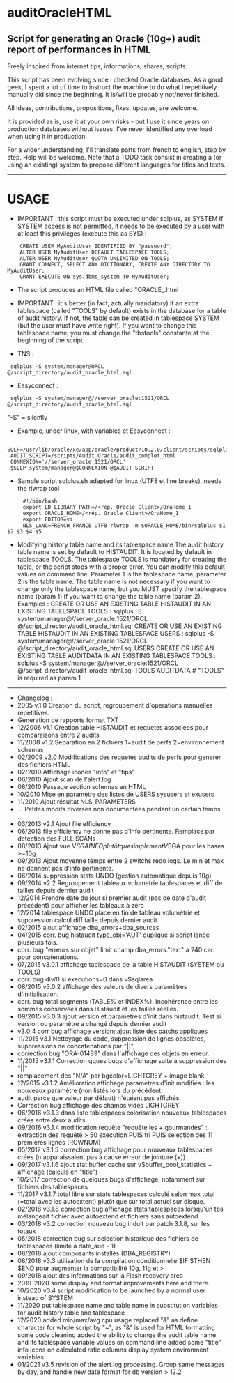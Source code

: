 # auditOracleHTML
Script for generating an Oracle (10g+) audit report of performances in HTML
----------------------------------
Freely inspired from internet tips, informations, shares, scripts.

This script has been evolving since I checked Oracle databases. As a good geek, I spent a lot of time to instruct the machine to do what I repetitively manually did since the beginning.
It is/will be probably not/never finished.

All ideas, contributions, propositions, fixes, updates, are welcome.

It is provided as is, use it at your own risks - but I use it since years on production databases without issues. I've never identified any overload when using it in production.

For a wider understanding, I'll translate parts from french to english, step by step. Help will be welcome. Note that a TODO task consist in creating a (or using an existing) system to propose different languages for titles and texts.

----------------------------------
# USAGE
* IMPORTANT : this script must be executed under sqlplus, as SYSTEM
  If SYSTEM access is not permitted, it needs to be executed by a user with at least this privileges (execute this as SYS) :
```
    CREATE USER MyAuditUser IDENTIFIED BY "password";
    ALTER USER MyAuditUser DEFAULT TABLESPACE TOOLS;
    ALTER USER MyAuditUser QUOTA UNLIMITED ON TOOLS;
    GRANT CONNECT, SELECT ANY DICTIONARY, CREATE ANY DIRECTORY TO MyAuditUser;
    GRANT EXECUTE ON sys.dbms_system TO MyAuditUser;
```
* The script produces an HTML file called "ORACLE_<SID>_<hostname>_<date>.html

* IMPORTANT : it's better (in fact, actually mandatory) if an extra tablespace (called "TOOLS" by default) exists in the database for a table of audit history. If not, the table can be created in tablespace SYSTEM (but the user must have write right).
If you want to change this tablespace name, you must change the "tbstools" constante at the beginning of the script.

* TNS :
```
 sqlplus -S system/manager@ORCL @/script_directory/audit_oracle_html.sql
```
* Easyconnect :
```
 sqlplus -S system/manager@//server_oracle:1521/ORCL @/script_directory/audit_oracle_html.sql
```
"-S" = silently

* Example, under linux, with variables et Easyconnect :
```
 SQLP=/usr/lib/oracle/xe/app/oracle/product/10.2.0/client/scripts/sqlplus.sh
 AUDIT_SCRIPT=/scripts/Audit_Oracle/audit_complet_html
 CONNEXION='//server_oracle:1521/ORCL'
 $SQLP system/manager@$CONNEXION @$AUDIT_SCRIPT
```

* Sample script sqlplus.sh adapted for linux (UTF8 et line breaks), needs the rlwrap tool
```
     #!/bin/bash
     export LD_LIBRARY_PATH=/<rép. Oracle Client>/OraHome_1
     export ORACLE_HOME=/<rép. Oracle Client>/OraHome_1
     export EDITOR=vi
     NLS_LANG=FRENCH_FRANCE.UTF8 rlwrap -m $ORACLE_HOME/bin/sqlplus $1 $2 $3 $4 $5
```

* Modifying history table name and its tablespace name
The audit history table name is set by default to HISTAUDIT. It is located by default in tablespace TOOLS.
The tablespace TOOLS is mandatory for creating the table, or the script stops with a proper error.
You can modify this default values on command line. Parameter 1 is the tablespace name, parameter 2 is the table name.
The table name is not necessary if you want to change only the tablespace name, but you MUST specify the tablespace name (param 1) if you want to change the table name (param 2).
Examples :
CREATE OR USE AN EXISTING TABLE HISTAUDIT IN AN EXISTING TABLESPACE TOOLS :
sqlplus -S system/manager@//server_oracle:1521/ORCL @/script_directory/audit_oracle_html.sql
CREATE OR USE AN EXISTING TABLE HISTAUDIT IN AN EXISTING TABLESPACE USERS :
sqlplus -S system/manager@//server_oracle:1521/ORCL @/script_directory/audit_oracle_html.sql USERS
CREATE OR USE AN EXISTING TABLE AUDITDATA IN AN EXISTING TABLESPACE TOOLS :
sqlplus -S system/manager@//server_oracle:1521/ORCL @/script_directory/audit_oracle_html.sql TOOLS AUDITDATA # "TOOLS" is required as param 1

----------------------
* Changelog :
* 2005 v.1.0 Creation du script, regroupement d'operations manuelles repetitives.
* Generation de rapports format TXT
* 12/2006 v1.1 Creation table HISTAUDIT et requetes associees pour comparaisons entre 2 audits
* 11/2008 v1.2 Separation en 2 fichiers 1=audit de perfs 2=environnement schemas
* 02/2009 v2.0 Modifications des requetes audits de perfs pour generer des fichiers HTML
* 02/2010 Affichage icones "info" et "tips" 
* 06/2010 Ajout scan de l'alert.log
* 08/2010 Passage section schemas en HTML
* 10/2010 Mise en paramètre des listes de USERS sysusers et exusers
* 11/2010 Ajout résultat NLS_PARAMETERS
* ... Petites modifs diverses non documentées pendant un certain temps ...
* 03/2013 v2.1 Ajout file efficiency
* 06/2013 file efficiency ne donne pas d'info pertinente. Remplace par detection des FULL SCANs
* 08/2013 Ajout vue V$SGAINFO plutôt que simplement V$SGA pour les bases >=10g
* 09/2013 Ajout moyenne temps entre 2 switchs redo logs. Le min et max ne donnent pas d'info pertinente.
* 06/2014 suppression stats UNDO (gestion automatique depuis 10g)
* 09/2014 v2.2 Regroupement tableaux volumetrie tablespaces et diff de tailles depuis dernier audit
* 12/2014 Prendre date du jour si premier audit (pas de date d'audit précédent) pour afficher les tableaux à zéro
* 12/2014 tablespace UNDO placé en fin de tableau volumétrie et suppression calcul diff taille depuis dernier audit
* 02/2015 ajout affichage dba_errors+dba_sources
* 04/2015 corr. bug histaudit type_obj='AUT' dupliqué si script lancé plusieurs fois.
* corr. bug "erreurs sur objet" limit champ dba_errors."text" à 240 car. pour concatenations.
* 07/2015 v3.0.1 affichage tablespace de la table HISTAUDIT (SYSTEM ou TOOLS)
* corr. bug div/0 si executions=0 dans v$sqlarea
* 08/2015 v3.0.2 affichage des valeurs de divers paramètres d'initialisation.
* corr. bug total segments (TABLE% et INDEX%). Incohérence entre les sommes conservées dans Histaudit et les tailles réelles.
* 09/2015 v3.0.3 ajout version et parametres d'init dans histaudit. Test si version ou paramètre a changé depuis dernier audit
* v3.0.4 corr bug affichage version; ajout liste des patchs appliqués
* 11/2015 v3.1 Nettoyage du code, suppression de lignes obsolètes, suppressions de concatenations par "||",
* correction bug "ORA-01489" dans l'affichage des objets en erreur.
* 11/2015 v3.1.1 Correction qques bugs d'affichage suite à suppression des "||"
* remplacement des "N/A" par bgcolor=LIGHTGREY + image blank
* 12/2015 v3.1.2 Amélioration affichage paramètres d'init modifiés : les nouveaux paramètre (non listés lors du précédent
* audit parce que valeur par défaut) n'étaient pas affichés.
* Correction bug affichage des champs vides LIGHTGREY
* 06/2016 v3.1.3 dans liste tablespaces colorisation nouveaux tablespaces créés entre deux audits
* 09/2016 v3.1.4 modification requête "requête les + gourmandes" : extraction des requête > 50 execution PUIS tri PUIS selection des 11 premières lignes (ROWNUM)
* 05/2017 v3.1.5 correction bug affichage pour nouveaux tablespaces créés (n'apparaissaient pas à cause erreur de jointure (+))
* 09/2017 v3.1.6 ajout stat buffer cache sur v$buffer_pool_statistics + affichage (calculs en "title")
* 10/2017 correction de quelques bugs d'affichage, notamment sur fichiers des tablespaces
* 11/2017 v3.1.7 total libre sur stats tablespaces calculé selon max total (=total avec les autoextent) plutôt que sur total actuel sur disque.
* 02/2018 v3.1.8 correction bug affichage stats tablespaces lorsqu'un tbs mélangeait fichier avec autoextend et fichiers sans autoextend
* 03/2018 v3.2 correction nouveau bug induit par patch 3.1.8, sur les totaux
* 05/2018 correction bug sur selection historique des fichiers de tablespaces (limité à date_aud - 1)
* 08/2018 ajout composants installés (DBA_REGISTRY)
* 08/2018 v3.3 utilisation de la compilation conditionnelle $IF $THEN $END pour augmenter la compatibilité 10g, 11g et >
* 09/2018 ajout des informations sur la Flash recovery area
* 2019-2020 some display and format improvements here and there.
* 10/2020 v3.4 script modification to be launched by a normal user instead of SYSTEM
* 11/2020 put tablespace name and table name in substitution variables for audit history table and tablespace
* 12/2020 added min/max/avg cpu usage
  replaced "&" as define character for whole script by "~", as "&" is used for HTML formatting
  some code cleaning
  added the ability to change the audit table name and its tablespace variable values on command line
  added some "title" info icons on calculated ratio columns
  display system environment variables
* 01/2021 v3.5 revision of the alert.log processing. Group same messages by day, and handle new date format for db version > 12.2
